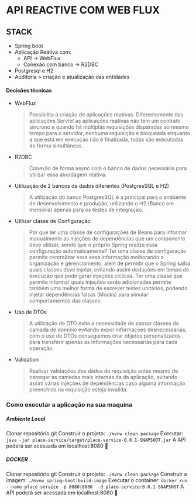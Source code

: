 
# API REACTIVE COM WEB FLUX

## STACK 

* Spring boot
* Aplicação Reativa com: 
  * API -> WebFlux
  * Conexão com banco -> R2DBC
* Postgresql e H2 
* Auditoria > criação e atualização das entidades
 

#### Decisões técnicas

* WebFlux
  > Possibilita a criação de aplicações reativas. Diferentemente das aplicações Servlet 
  > as aplicações reativas não tem um contrato síncrono e quando há múltiplas requisições
  > disparadas ao mesmo tempo para o servidor, nenhuma requisição é bloqueada enquanto
  > a que está em execução não é finalizada, todas são executadas de forma simultâneas.
* R2DBC
  > Conexão de forma async com o banco de dados necessária para utilizar essa abordagem reativa.
* Utilização de 2 bancos de dados diferentes (PostgresSQL e H2)
  > A utilização do banco PostgresSQL é a principal para o ambiente de desenvolvimento e 
  > produção, utilizando o H2 (Banco em memória) apenas para os testes de integração.
* Utilizar classe de Configuração 
  > Por que ter uma classe de configurações de Beans para informar manualmente as injeções de 
  > dependências que um componente deve utilizar, sendo que o próprio Spring realiza essa 
  > configuração automaticamente? Ter uma classe de configuração permite centralizar essa
  > essa informação melhorando a organização e gerenciamento, além de permitir que o Spring
  > saiba quais classes deve injetar, evitando assim deduções em tempo de execução que pode 
  > gerar injeções cíclicas. Ter uma classe que permite informar quais injeções serão adicionadas
  > permite também uma melhor forma de escrever testes unitários, podendo injetar dependências 
  > falsas (Mocks) para simular comportamentos das classes. 
* Uso de DTOs 
  > A utilização de DTO evita a necessidade de passar classes da camada de domínio evitando expor
  > informações desnecessárias, com o uso de DTOs conseguimos criar objetos personalizados para 
  > transferir apenas as informações necessárias para cada operação.
* Validation
  > Realizar validações dos dados da requisição antes mesmo de carregar as camadas mais internas da 
  > da aplicação, evitando assim várias injeções de dependências caso alguma informação preenchida
  > na requisição esteja invalida.

### Como executar a aplicação na sua maquina

##### Ambiente Local

Clonar repositório git
Construir o projeto:
`./mvnw clean package`
Executar:
`java -jar place-service/target/place-service-0.0.1-SNAPSHOT.jar`
A API poderá ser acessada em localhost:8080 🚀


##### DOCKER

Clonar repositório git
Construir o projeto:
`./mvnw clean package`
Construir a imagem:
`./mvnw spring-boot:build-image`
Executar o container:
`docker run --name place-service -p 8080:8080  -d place-service:0.0.1-SNAPSHOT`
A API poderá ser acessada em localhost:8080 🚀
